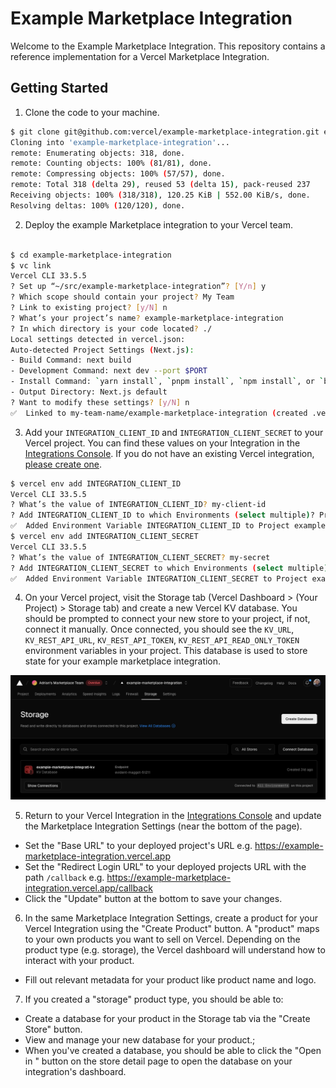 # Example Marketplace Integration

Welcome to the Example Marketplace Integration. This repository contains a reference implementation for a Vercel Marketplace Integration.

## Getting Started

1. Clone the code to your machine.

```sh
$ git clone git@github.com:vercel/example-marketplace-integration.git example-marketplace-integration
Cloning into 'example-marketplace-integration'...
remote: Enumerating objects: 318, done.
remote: Counting objects: 100% (81/81), done.
remote: Compressing objects: 100% (57/57), done.
remote: Total 318 (delta 29), reused 53 (delta 15), pack-reused 237
Receiving objects: 100% (318/318), 120.25 KiB | 552.00 KiB/s, done.
Resolving deltas: 100% (120/120), done.
```

2. Deploy the example Marketplace integration to your Vercel team.

```sh

$ cd example-marketplace-integration
$ vc link
Vercel CLI 33.5.5
? Set up “~/src/example-marketplace-integration”? [Y/n] y
? Which scope should contain your project? My Team
? Link to existing project? [y/N] n
? What’s your project’s name? example-marketplace-integration
? In which directory is your code located? ./
Local settings detected in vercel.json:
Auto-detected Project Settings (Next.js):
- Build Command: next build
- Development Command: next dev --port $PORT
- Install Command: `yarn install`, `pnpm install`, `npm install`, or `bun install`
- Output Directory: Next.js default
? Want to modify these settings? [y/N] n
✅  Linked to my-team-name/example-marketplace-integration (created .vercel)
```

3. Add your `INTEGRATION_CLIENT_ID` and `INTEGRATION_CLIENT_SECRET` to your Vercel project. You can find these values on your Integration in the [Integrations Console](https://vercel.com/dashboard/integrations/console). If you do not have an existing Vercel integration, [please create one](https://vercel.com/docs/integrations/create-integration#creating-an-integration).

```sh
$ vercel env add INTEGRATION_CLIENT_ID
Vercel CLI 33.5.5
? What’s the value of INTEGRATION_CLIENT_ID? my-client-id
? Add INTEGRATION_CLIENT_ID to which Environments (select multiple)? Production, Preview, Development
✅  Added Environment Variable INTEGRATION_CLIENT_ID to Project example-marketplace-integration [234ms]
$ vercel env add INTEGRATION_CLIENT_SECRET
Vercel CLI 33.5.5
? What’s the value of INTEGRATION_CLIENT_SECRET? my-secret
? Add INTEGRATION_CLIENT_SECRET to which Environments (select multiple)? Production, Preview, Development
✅  Added Environment Variable INTEGRATION_CLIENT_SECRET to Project example-marketplace-integration [211ms]
```

4. On your Vercel project, visit the Storage tab (Vercel Dashboard > (Your Project) > Storage tab) and create a new Vercel KV database. You should be prompted to connect your new store to your project, if not, connect it manually. Once connected, you should see the `KV_URL`, `KV_REST_API_URL`, `KV_REST_API_TOKEN`, `KV_REST_API_READ_ONLY_TOKEN` environment variables in your project. This database is used to store state for your example marketplace integration.

![](/docs/assets/example-integration-kv.png)

5. Return to your Vercel Integration in the [Integrations Console](https://vercel.com/dashboard/integrations/console) and update the Marketplace Integration Settings (near the bottom of the page).

- Set the "Base URL" to your deployed project's URL e.g. https://example-marketplace-integration.vercel.app
- Set the "Redirect Login URL" to your deployed projects URL with the path `/callback` e.g. https://example-marketplace-integration.vercel.app/callback
- Click the "Update" button at the bottom to save your changes.

6. In the same Marketplace Integration Settings, create a product for your Vercel Integration using the "Create Product" button. A "product" maps to your own products you want to sell on Vercel. Depending on the product type (e.g. storage), the Vercel dashboard will understand how to interact with your product.

- Fill out relevant metadata for your product like product name and logo.

7. If you created a "storage" product type, you should be able to:

- Create a database for your product in the Storage tab via the "Create Store" button.
- View and manage your new database for your product.;
- When you've created a database, you should be able to click the "Open in <Product Name>" button on the store detail page to open the database on your integration's dashboard.
